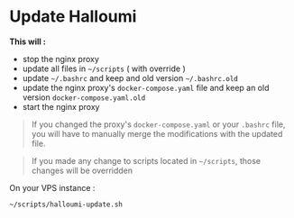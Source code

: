 # Update Halloumi

**This will :**
- stop the nginx proxy
- update all files in `~/scripts` ( with override )
- update `~/.bashrc` and keep and old version `~/.bashrc.old`
- update the nginx proxy's `docker-compose.yaml` file and keep an old version `docker-compose.yaml.old`
- start the nginx proxy

> If you changed the proxy's `docker-compose.yaml` or your `.bashrc` file, you will have to manually merge the modifications with the updated file.

> If you made any change to scripts located in `~/scripts`, those changes will be overridden

On your VPS instance :
```bash
~/scripts/halloumi-update.sh
```
